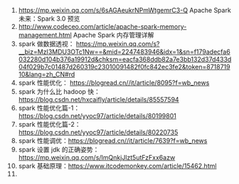 1. https://mp.weixin.qq.com/s/6sAGAeukrNPmWtgemrC3-Q
	Apache Spark 未来：Spark 3.0 预览 
2. http://www.codeceo.com/article/apache-spark-memory-management.html
	Apache Spark 内存管理详解
3. spark 做数据透视：
	https://mp.weixin.qq.com/s?__biz=MzI3MDU3OTc1Nw==&mid=2247483946&idx=1&sn=f179adecfa6032280d104b376a19912d&chksm=eacfa368ddb82a7e3bb132d37d433d04f029b7c01487d260319c23010091482f0fc842ec3fe2&token=871871910&lang=zh_CN#rd
4. spark 性能优化：
	https://blogread.cn//it/article/8095?f=wb_news
5. spark 为什么比 hadoop 快：
	https://blog.csdn.net/hxcaifly/article/details/85557594
6. spark 性能优化篇-1：https://blog.csdn.net/yyoc97/article/details/80199801
7. spark 性能优化篇-2：https://blog.csdn.net/yyoc97/article/details/80220735
8. spark 性能调优：https://blogread.cn//it/article/7639?f=wb_news
9. spark 设置 jdk 的正确姿势：https://mp.weixin.qq.com/s/ImQnkjJlzt5utFzFxx6azw
10. spark 基础原理：https://www.itcodemonkey.com/article/15462.html
11. 
